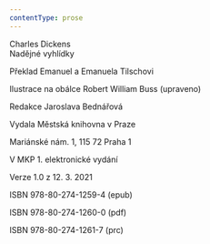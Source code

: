 ```yaml
---
contentType: prose
---
```


Charles Dickens  
Nadějné vyhlídky

Překlad Emanuel a Emanuela Tilschovi

  

Ilustrace na obálce Robert William Buss (upraveno)

  

Redakce Jaroslava Bednářová

Vydala Městská knihovna v Praze

  

Mariánské nám. 1, 115 72 Praha 1

V MKP 1. elektronické vydání

  

Verze 1.0 z 12. 3. 2021

ISBN 978-80-274-1259-4 (epub)

  

ISBN 978-80-274-1260-0 (pdf)

  

ISBN 978-80-274-1261-7 (prc)
